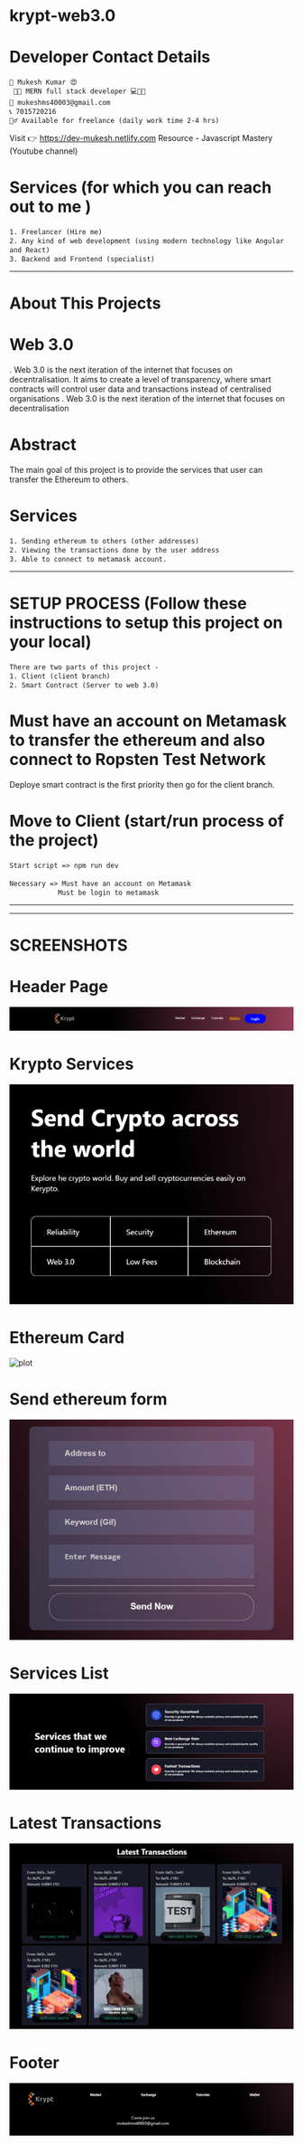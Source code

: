 # krypt-web3.0

# Developer Contact Details

    📛 Mukesh Kumar 😍
     👨‍🏫 MERN full stack developer 💻👩‍💻
    📧 mukeshms40003@gmail.com
    📞 7015720216
    🤷‍♂️ Available for freelance (daily work time 2-4 hrs)
   Visit 👉 https://dev-mukesh.netlify.com
   Resource - Javascript Mastery (Youtube channel)
    

# Services (for which you can reach out to me )

    1. Freelancer (Hire me)
    2. Any kind of web development (using modern technology like Angular and React)
    3. Backend and Frontend (specialist)

---------------------------------------------------------------------------------------------------------------------------
# About This Projects
    
# Web 3.0

. Web 3.0 is the next iteration of the internet that focuses on decentralisation. It aims to create a level of        transparency, where smart contracts will control user data and transactions instead of centralised organisations
. Web 3.0 is the next iteration of the internet that focuses on decentralisation

# Abstract

The main goal of this project is to provide the services that user can transfer the Ethereum to others.

# Services

    1. Sending ethereum to others (other addresses)
    2. Viewing the transactions done by the user address
    3. Able to connect to metamask account.

--------------------------------------------------------------------------------------------------------------------

# SETUP PROCESS (Follow these instructions to setup this project on your local)

    There are two parts of this project - 
    1. Client (client branch)
    2. Smart Contract (Server to web 3.0)

# Must have an account on Metamask to transfer the ethereum and also connect to Ropsten Test Network

Deploye smart contract is the first priority then go for the client branch.

# Move to Client (start/run process of the project)

    Start script => npm run dev

    Necessary => Must have an account on Metamask
                Must be login to metamask

---------------------------------------------------------------------------------------------------------------------------
---------------------------------------------------------------------------------------------------------------------------

# SCREENSHOTS

# Header Page

![plot](./src/assets/screenshots/header.png)

# Krypto Services

![plot](./src/assets/screenshots/send_krypto_services.png)

# Ethereum Card

![plot](./src/assets/screenshots/ethereum.png)

# Send ethereum form

![plot](./src/assets/screenshots/send_ethereum_form.png)

# Services List

![plot](./src/assets/screenshots/services.png)

# Latest Transactions

![plot](./src/assets/screenshots/latest_transactions.png)

# Footer

![plot](./src/assets/screenshots/footer.png)